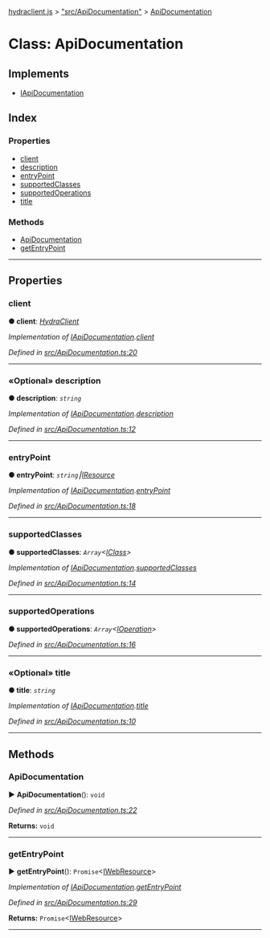 [hydraclient.js](../README.md) > ["src/ApiDocumentation"](../modules/_src_apidocumentation_.md) > [ApiDocumentation](../classes/_src_apidocumentation_.apidocumentation.md)



# Class: ApiDocumentation

## Implements

* [IApiDocumentation](../interfaces/_src_datamodel_iapidocumentation_.iapidocumentation.md)

## Index

### Properties

* [client](_src_apidocumentation_.apidocumentation.md#client)
* [description](_src_apidocumentation_.apidocumentation.md#description)
* [entryPoint](_src_apidocumentation_.apidocumentation.md#entrypoint)
* [supportedClasses](_src_apidocumentation_.apidocumentation.md#supportedclasses)
* [supportedOperations](_src_apidocumentation_.apidocumentation.md#supportedoperations)
* [title](_src_apidocumentation_.apidocumentation.md#title)


### Methods

* [ApiDocumentation](_src_apidocumentation_.apidocumentation.md#apidocumentation)
* [getEntryPoint](_src_apidocumentation_.apidocumentation.md#getentrypoint)



---
## Properties
<a id="client"></a>

###  client

**●  client**:  *[HydraClient](_src_hydraclient_.hydraclient.md)* 

*Implementation of [IApiDocumentation](../interfaces/_src_datamodel_iapidocumentation_.iapidocumentation.md).[client](../interfaces/_src_datamodel_iapidocumentation_.iapidocumentation.md#client)*

*Defined in [src/ApiDocumentation.ts:20](https://github.com//HydraCG/Heracles.ts/blob/master/src/ApiDocumentation.ts#L20)*





___

<a id="description"></a>

### «Optional» description

**●  description**:  *`string`* 

*Implementation of [IApiDocumentation](../interfaces/_src_datamodel_iapidocumentation_.iapidocumentation.md).[description](../interfaces/_src_datamodel_iapidocumentation_.iapidocumentation.md#description)*

*Defined in [src/ApiDocumentation.ts:12](https://github.com//HydraCG/Heracles.ts/blob/master/src/ApiDocumentation.ts#L12)*





___

<a id="entrypoint"></a>

###  entryPoint

**●  entryPoint**:  *`string`⎮[IResource](../interfaces/_src_datamodel_iresource_.iresource.md)* 

*Implementation of [IApiDocumentation](../interfaces/_src_datamodel_iapidocumentation_.iapidocumentation.md).[entryPoint](../interfaces/_src_datamodel_iapidocumentation_.iapidocumentation.md#entrypoint)*

*Defined in [src/ApiDocumentation.ts:18](https://github.com//HydraCG/Heracles.ts/blob/master/src/ApiDocumentation.ts#L18)*





___

<a id="supportedclasses"></a>

###  supportedClasses

**●  supportedClasses**:  *`Array`<[IClass](../interfaces/_src_datamodel_iclass_.iclass.md)>* 

*Implementation of [IApiDocumentation](../interfaces/_src_datamodel_iapidocumentation_.iapidocumentation.md).[supportedClasses](../interfaces/_src_datamodel_iapidocumentation_.iapidocumentation.md#supportedclasses)*

*Defined in [src/ApiDocumentation.ts:14](https://github.com//HydraCG/Heracles.ts/blob/master/src/ApiDocumentation.ts#L14)*





___

<a id="supportedoperations"></a>

###  supportedOperations

**●  supportedOperations**:  *`Array`<[IOperation](../interfaces/_src_datamodel_ioperation_.ioperation.md)>* 

*Defined in [src/ApiDocumentation.ts:16](https://github.com//HydraCG/Heracles.ts/blob/master/src/ApiDocumentation.ts#L16)*





___

<a id="title"></a>

### «Optional» title

**●  title**:  *`string`* 

*Implementation of [IApiDocumentation](../interfaces/_src_datamodel_iapidocumentation_.iapidocumentation.md).[title](../interfaces/_src_datamodel_iapidocumentation_.iapidocumentation.md#title)*

*Defined in [src/ApiDocumentation.ts:10](https://github.com//HydraCG/Heracles.ts/blob/master/src/ApiDocumentation.ts#L10)*





___


## Methods
<a id="apidocumentation"></a>

###  ApiDocumentation

► **ApiDocumentation**(): `void`




*Defined in [src/ApiDocumentation.ts:22](https://github.com//HydraCG/Heracles.ts/blob/master/src/ApiDocumentation.ts#L22)*





**Returns:** `void`





___

<a id="getentrypoint"></a>

###  getEntryPoint

► **getEntryPoint**(): `Promise`<[IWebResource](../interfaces/_src_datamodel_iwebresource_.iwebresource.md)>




*Implementation of [IApiDocumentation](../interfaces/_src_datamodel_iapidocumentation_.iapidocumentation.md).[getEntryPoint](../interfaces/_src_datamodel_iapidocumentation_.iapidocumentation.md#getentrypoint)*

*Defined in [src/ApiDocumentation.ts:29](https://github.com//HydraCG/Heracles.ts/blob/master/src/ApiDocumentation.ts#L29)*





**Returns:** `Promise`<[IWebResource](../interfaces/_src_datamodel_iwebresource_.iwebresource.md)>





___


